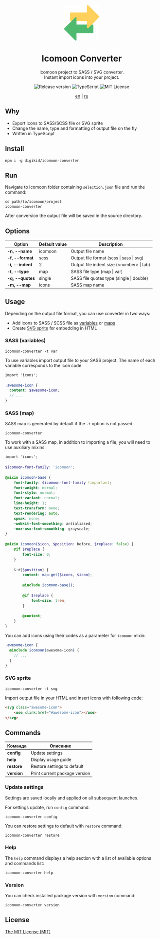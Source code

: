 <div align="center">
  <img alt="Icomoon Converter" src="https://github.com/digikid/icomoon-converter/raw/main/logo.png" height="117" />
  <h1>Icomoon Converter</h1>
  <p>Icomoon project to SASS / SVG converter.<br>Instant import icons into your project.</p>
  <img src="https://img.shields.io/github/release/digikid/icomoon-converter.svg?style=flat-square&logo=appveyor" alt="Release version">
  <img src="https://img.shields.io/github/languages/top/digikid/icomoon-converter.svg?style=flat-square&logo=appveyor" alt="TypeScript">
  <img src="https://img.shields.io/github/license/digikid/icomoon-converter.svg?style=flat-square&logo=appveyor" alt="MIT License">
  <p>
    <a href="https://github.com/digikid/icomoon-converter/blob/main/README.md">en</a> | <a href="https://github.com/digikid/icomoon-converter/blob/main/README-ru.md">ru</a></p>
</div>

## Why

- Export icons to SASS/SCSS file or SVG sprite
- Change the name, type and formatting of output file on the fly
- Written in TypeScript

## Install

```shell
npm i -g digikid/icomoon-converter
```

## Run

Navigate to Icomoon folder containing `selection.json` file and run the command:

```shell
cd path/to/icomoon/project
icomoon-converter
```

After conversion the output file will be saved in the source directory.

## Options

| Option              | Default value | Description                                           |
|---------------------|---------------|-------------------------------------------------------|
| <b>-n, --name</b>   | icomoon       | Output file name                                      |
| <b>-f, --format</b> | scss          | Output file format (scss &#124; sass &#124; svg)      |
| <b>-i, --indent</b> | 2             | Output file indent size (&#60;number&#62; &#124; tab) |
| <b>-t, --type</b>   | map           | SASS file type (map &#124; var)                       |
| <b>-q, --quotes</b> | single        | SASS file quotes type (single &#124; double)          |
| <b>-m, --map</b>    | icons         | SASS map name                                         |

## Usage

Depending on the output file format, you can use converter in two ways:

- Add icons to SASS / SCSS file as [variables](https://sass-lang.com/documentation/variables) or [maps](https://sass-lang.com/documentation/values/maps)
- Create [SVG sprite](https://css-tricks.com/svg-sprites-use-better-icon-fonts/) for embedding in HTML

### SASS (variables)

```shell
icomoon-converter -t var
```

To use variables import output file to your SASS project. The name of each variable corresponds to the icon code.

```scss
import 'icons';

.awesome-icon {
  content: $awesome-icon;
  // ...
}
```

### SASS (map)

SASS map is generated by default if the `-t` option is not passed:

```shell
icomoon-converter
```

To work with a SASS map, in addition to importing a file, you will need to use auxiliary mixins:

```scss
import 'icons';

$icomoon-font-family: 'icomoon';

@mixin icomoon-base {
    font-family: $icomoon-font-family !important;
    font-weight: normal;
    font-style: normal;
    font-variant: normal;
    line-height: 1;
    text-transform: none;
    text-rendering: auto;
    speak: none;
    -webkit-font-smoothing: antialiased;
    -moz-osx-font-smoothing: grayscale;
}

@mixin icomoon($icon, $position: before, $replace: false) {
    @if $replace {
        font-size: 0;
    }

    &:#{$position} {
        content: map-get($icons, $icon);

        @include icomoon-base();

        @if $replace {
            font-size: 1rem;
        }

        @content;
    }
}
```

You can add icons using their codes as a parameter for `icomoon` mixin:

```scss
.awesome-icon {
  @include icomoon(awesome-icon) {
    // ...
  }
}
```

### SVG sprite

```shell
icomoon-converter -t svg
```

Import output file in your HTML and insert icons with following code:

```html
<svg class="awesome-icon">
    <use xlink:href="#awesome-icon"></use>
</svg>
```

## Commands

| Команда        | Описание                      |
|----------------|-------------------------------|
| <b>config</b>  | Update settings               |
| <b>help</b>    | Display usage guide           |
| <b>restore</b> | Restore settings to default   |
| <b>version</b> | Print current package version |

### Update settings

Settings are saved locally and applied on all subsequent launches.

For settings update, run `config` command:

```shell
icomoon-converter config
```

You can restore settings to default with `restore` command:

```shell
icomoon-converter restore
```

### Help

The `help` command displays a help section with a list of available options and commands list:

```shell
icomoon-converter help
```

### Version

You can check installed package version with `version` command:

```shell
icomoon-converter version
```

## License

[The MIT License (MIT)](LICENSE)
